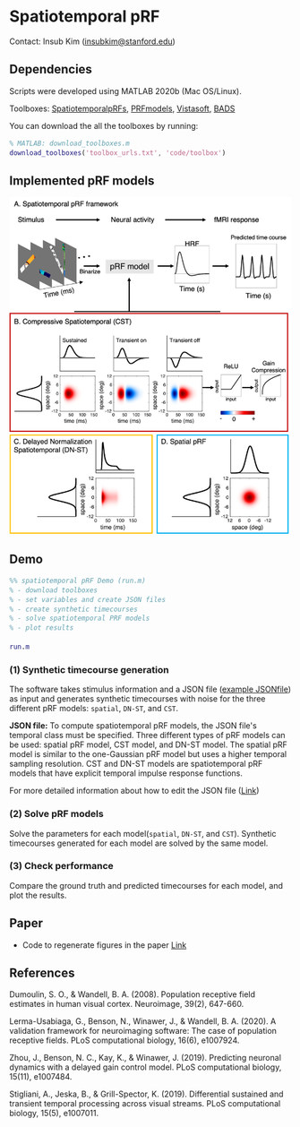 # Spatiotemporal pRF 

Contact: Insub Kim (insubkim@stanford.edu)

## Dependencies
Scripts were developed using MATLAB 2020b (Mac OS/Linux).

Toolboxes: [SpatiotemporalpRFs](https://github.com/VPNL/spatiotemporalPRFs), [PRFmodels](https://github.com/vistalab/PRFmodel), [Vistasoft](https://github.com/KimInsub/vistasoft.git), [BADS](https://github.com/acerbilab/bads.git)

You can download the all the toolboxes by running:
```Matlab
% MATLAB: download_toolboxes.m
download_toolboxes('toolbox_urls.txt', 'code/toolbox')
```


## Implemented pRF models
<img src="doc/models.png " width="700">


## Demo

```Matlab
%% spatiotemporal pRF Demo (run.m)
% - download toolboxes
% - set variables and create JSON files
% - create synthetic timecourses
% - solve spatiotemporal PRF models
% - plot results

run.m

```

### (1) Synthetic timecourse generation
The software takes stimulus information and a JSON file ([example JSONfile](https://github.com/VPNL/stPRF/blob/main/template/template.json)) as input and generates synthetic timecourses with noise for the three different pRF models: `spatial`, `DN-ST`, and `CST`.

**JSON file:** To compute spatiotemporal pRF models, the JSON file's temporal class must be specified. 
Three different types of pRF models can be used: spatial pRF model, CST model, and DN-ST model. The spatial pRF model is similar to the one-Gaussian pRF model but uses a higher temporal sampling resolution. CST and DN-ST models are spatiotemporal pRF models that have explicit temporal impulse response functions. 

For more detailed information about how to edit the JSON file ([Link](https://github.com/vistalab/PRFmodel/wiki/prf-Synthesize:-how-to-edit-json-file))

### (2) Solve pRF models
Solve the parameters for each model(`spatial`, `DN-ST`, and `CST`). Synthetic timecourses generated for each model are solved by the same model.

### (3) Check performance
Compare the ground truth and predicted timecourses for each model, and plot the results.


## Paper

* Code to regenerate figures in the paper [Link](https://github.com/VPNL/stPRF/tree/main/code/figures)

## References
Dumoulin, S. O., & Wandell, B. A. (2008). Population receptive field estimates in human visual cortex. Neuroimage, 39(2), 647-660.

Lerma-Usabiaga, G., Benson, N., Winawer, J., & Wandell, B. A. (2020). A validation framework for neuroimaging software: The case of population receptive fields. PLoS computational biology, 16(6), e1007924.

Zhou, J., Benson, N. C., Kay, K., & Winawer, J. (2019). Predicting neuronal dynamics with a delayed gain control model. PLoS computational biology, 15(11), e1007484.

Stigliani, A., Jeska, B., & Grill-Spector, K. (2019). Differential sustained and transient temporal processing across visual streams. PLoS computational biology, 15(5), e1007011.
